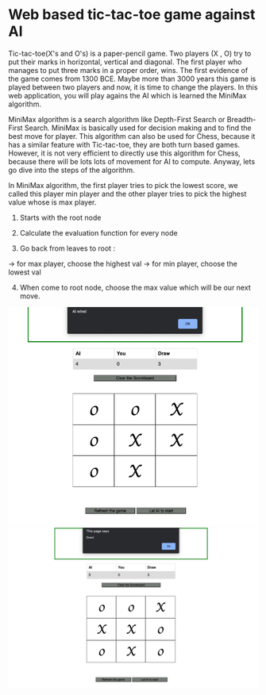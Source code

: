 # Web based tic-tac-toe game against AI


Tic-tac-toe(X's and O's) is a paper-pencil game. Two players (X , O) try to put their marks in horizontal, vertical and diagonal. 
The first player who manages to put three marks in a proper order, wins. The first evidence of the game comes from 1300 BCE. Maybe more than
3000 years this game is played between two players and now, it is time to change the players. In this web application, you will play agains the
AI which is learned the MiniMax algorithm.


MiniMax algorithm is a search algorithm like Depth-First Search or Breadth-First Search. MiniMax is basically used for decision making and to find the
best move for player. This algorithm can also be used for Chess, because it has a similar feature with Tic-tac-toe, they are both turn based games. However,
it is not very efficient to directly use this algorithm for Chess, because there will be lots lots of movement for AI to compute. Anyway, lets go dive into
the steps of the algorithm.



In MiniMax algorithm, the first player tries to pick the lowest score, we called this player min player and the other player tries to pick the highest value whose
is max player.


1) Starts with the root node

2) Calculate the evaluation function for every node

3) Go back from leaves to root : 

-> for max player, choose the highest val
-> for min player, choose the lowest val

4) When come to root node, choose the max value which will be our next move. 



![Screenshot](example.png)
![Screenshot](example2.png)


